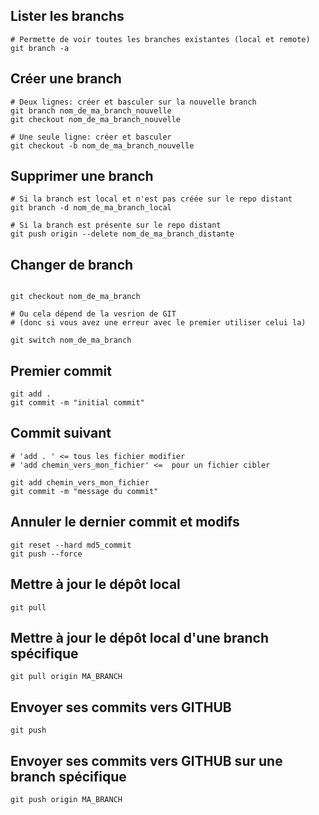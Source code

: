 ## Lister les branchs

```shell
# Permette de voir toutes les branches existantes (local et remote)
git branch -a
```

## Créer une branch

```shell
# Deux lignes: créer et basculer sur la nouvelle branch
git branch nom_de_ma_branch_nouvelle
git checkout nom_de_ma_branch_nouvelle

# Une seule ligne: créer et basculer
git checkout -b nom_de_ma_branch_nouvelle
```

## Supprimer une branch

```shell
# Si la branch est local et n'est pas créée sur le repo distant
git branch -d nom_de_ma_branch_local

# Si la branch est présente sur le repo distant
git push origin --delete nom_de_ma_branch_distante
```

## Changer de branch

```shell

git checkout nom_de_ma_branch

# Ou cela dépend de la vesrion de GIT 
# (donc si vous avez une erreur avec le premier utiliser celui la)

git switch nom_de_ma_branch
```

## Premier commit

```shell
git add .
git commit -m "initial commit"
```

## Commit suivant

```shell
# 'add . ' <= tous les fichier modifier 
# 'add chemin_vers_mon_fichier' <=  pour un fichier cibler

git add chemin_vers_mon_fichier
git commit -m "message du commit"
```

## Annuler le dernier commit et modifs

```shell
git reset --hard md5_commit
git push --force
```

## Mettre à jour le dépôt local

```shell
git pull
```

## Mettre à jour le dépôt local d'une branch spécifique

```shell
git pull origin MA_BRANCH
```

## Envoyer ses commits vers GITHUB

```shell
git push
```

## Envoyer ses commits vers GITHUB sur une branch spécifique

```shell
git push origin MA_BRANCH
```
